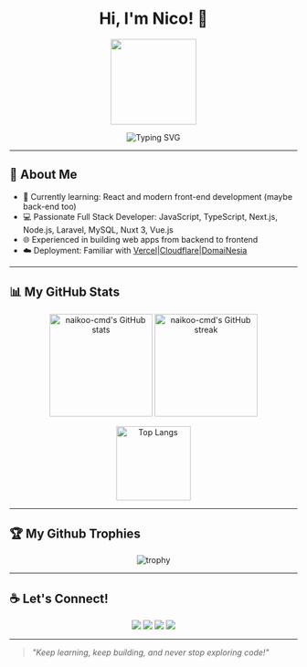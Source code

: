 <div align="center">
  <h1>Hi, I'm Nico! 👋</h1>
</div>

<p align="center">
  <img src="https://media.giphy.com/media/L8K62iTDkzGX6/giphy.gif" width="150"/>
</p>

<p align="center">
  <img src="https://readme-typing-svg.herokuapp.com?font=Fira+Code&duration=4000&pause=500&color=F70000&center=true&vCenter=true&width=435&lines=Welcome+to+my+GitHub!;Let's+collaborate+and+build+something+great!;Fullstack+Developer+%7C+Open+Source+Enthusiast" alt="Typing SVG" />
</p>

---

## 🚀 About Me
- 🌱 Currently learning: React and modern front-end development (maybe back-end too)
- 💻 Passionate Full Stack Developer: JavaScript, TypeScript, Next.js, Node.js, Laravel, MySQL, Nuxt 3, Vue.js
- 🌐 Experienced in building web apps from backend to frontend
- ☁️ Deployment: Familiar with [Vercel](https://vercel.com)|[Cloudflare](https://www.cloudflare.com/)|[DomaiNesia](https://www.domainesia.com/)

---

## 📊 My GitHub Stats

<p align="center">
  <img src="https://github-readme-stats.vercel.app/api?username=naikoo-cmd&show_icons=true&theme=radical&hide=prs" alt="naikoo-cmd's GitHub stats" height="180"/>
  <img src="https://github-readme-streak-stats.herokuapp.com/?user=naikoo-cmd&theme=radical" alt="naikoo-cmd's GitHub streak" height="180"/>
</p>
<p align="center">
  <img src="https://github-readme-stats.vercel.app/api/top-langs/?username=naikoo-cmd&layout=compact&theme=radical" alt="Top Langs" height="130"/>
</p>

---

## 🏆 My Github Trophies

<p align="center">
  <img src="https://github-profile-trophy.vercel.app/?username=naikoo-cmd&theme=radical&margin-w=15&no-frame=true" alt="trophy"/>
</p>

---

## ☕ Let's Connect!

<p align="center">
  <a href="https://instagram.com/nico_aramy" target="_blank"><img src="https://img.shields.io/badge/Instagram-E4405F?style=for-the-badge&logo=instagram&logoColor=white"/></a>
  <a href="https://linkedin.com/in/nico-aramy" target="_blank"><img src="https://img.shields.io/badge/LinkedIn-0077B5?style=for-the-badge&logo=linkedin&logoColor=white"/></a>
  <a href="mailto:nicoaramy@gmail.com"><img src="https://img.shields.io/badge/Email-D14836?style=for-the-badge&logo=gmail&logoColor=white"/></a>
  <a href="https://nicoaramy.com" target="_blank"><img src="https://img.shields.io/badge/Portfolio-000?style=for-the-badge&logo=firefox-browser&logoColor=white"/></a>
</p>

---

> _"Keep learning, keep building, and never stop exploring code!"_

